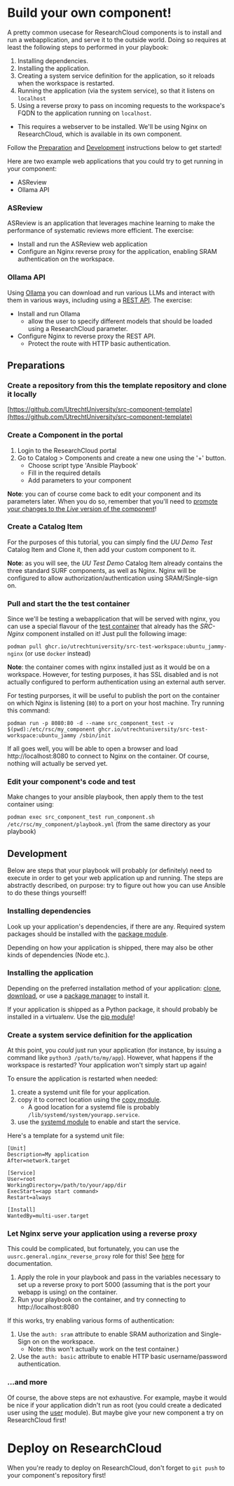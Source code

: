 # Build your own component!

A pretty common usecase for ResearchCloud components is to install and run a webapplication, and serve it to the outside world. Doing so requires at least the following steps to performed in your playbook:

1. Installing dependencies.
1. Installing the application.
1. Creating a system service definition for the application, so it reloads when the workspace is restarted.
1. Running the application (via the system service), so that it listens on `localhost`
1. Using a reverse proxy to pass on incoming requests to the workspace's FQDN to the application running on `localhost`.
  * This requires a webserver to be installed. We'll be using Nginx on ResearchCloud, which is available in its own component.

Follow the [Preparation](#preparations) and [Development](#development) instructions below to get started!

Here are two example web applications that you could try to get running in your component:

* ASReview
* Ollama API

### ASReview

ASReview is an application that leverages machine learning to make the performance of systematic reviews more efficient. The exercise:

* Install and run the ASReview web application
* Configure an Nginx reverse proxy for the application, enabling SRAM authentication on the workspace.

### Ollama API

Using [Ollama](https://github.com/ollama/ollama) you can download and run various LLMs and interact with them in various ways, including using a [REST API](https://github.com/ollama/ollama?#rest-api). The exercise:

* Install and run Ollama
  * allow the user to specify different models that should be loaded using a ResearchCloud parameter.
* Configure Nginx to reverse proxy the REST API.
  * Protect the route with HTTP basic authentication.

## Preparations

### Create a repository from this the template repository and clone it locally

[https://github.com/UtrechtUniversity/src-component-template](https://github.com/UtrechtUniversity/src-component-template)


### Create a Component in the portal

1. Login to the ResearchCloud portal
1. Go to Catalog > Components and create a new one using the '+' button.
    * Choose script type 'Ansible Playbook'
    * Fill in the required details
    * Add parameters to your component

**Note**: you can of course come back to edit your component and its parameters later. When you do so, remember that you'll need to [promote your changes to the *Live* version of the component](https://servicedesk.surf.nl/wiki/pages/viewpage.action?pageId=102826582)!

### Create a Catalog Item

For the purposes of this tutorial, you can simply find the *UU Demo Test* Catalog Item and Clone it, then add your custom component to it.

**Note**: as you will see, the *UU Test Demo* Catalog Item already contains the three standard SURF components, as well as Nginx. Nginx will be configured to allow authorization/authentication using SRAM/Single-sign on.

### Pull and start the the test container

Since we'll be testing a webapplication that will be served with nginx, you can use a special flavour of the [test container](https://github.com/UtrechtUniversity/SRC-test-workspace/) that already has the *SRC-Nginx* component installed on it! Just pull the following image:

`podman pull ghcr.io/utrechtuniversity/src-test-workspace:ubuntu_jammy-nginx` (or use `docker` instead)

**Note**: the container comes with nginx installed just as it would be on a workspace. However, for testing purposes, it has SSL disabled and is not actually configured to perform authentication using an external auth server.

For testing purporses, it will be useful to publish the port on the container on which Nginx is listening (`80`) to a port on your host machine. Try running this command:

`podman run -p 8080:80 -d --name src_component_test -v $(pwd):/etc/rsc/my_component ghcr.io/utrechtuniversity/src-test-workspace:ubuntu_jammy /sbin/init`

If all goes well, you will be able to open a browser and load http://localhost:8080 to connect to Nginx on the container. Of course, nothing will actually be served yet.

### Edit your component's code and test

Make changes to your ansible playbook, then apply them to the test container using:

`podman exec src_component_test run_component.sh /etc/rsc/my_component/playbook.yml` (from the same directory as your playbook)

## Development

Below are steps that your playbook will probably (or definitely) need to execute in order to get your web application up and running. The steps are abstractly described, on purpose: try to figure out how you can use Ansible to do these things yourself!

### Installing dependencies

Look up your application's dependencies, if there are any. Required system packages should be installed with the [package module](https://docs.ansible.com/ansible/latest/collections/ansible/builtin/package_module.html).

Depending on how your application is shipped, there may also be other kinds of dependencies (Node etc.).

### Installing the application

Depending on the preferred installation method of your application: [clone](https://docs.ansible.com/ansible/latest/collections/ansible/builtin/git_module.html), [download](https://docs.ansible.com/ansible/latest/collections/ansible/builtin/get_url_module.html), or use a [package manager](https://docs.ansible.com/ansible/latest/collections/ansible/builtin/package_module.html) to install it.

If your application is shipped as a Python package, it should probably be installed in a virtualenv. Use the [pip module](https://docs.ansible.com/ansible/latest/collections/ansible/builtin/pip_module.html)!

### Create a system service definition for the application

At this point, you *could* just run your application (for instance, by issuing a command like `python3 /path/to/my/app`). However, what happens if the workspace is restarted? Your application won't simply start up again!

To ensure the application is restarted when needed:

1. create a systemd unit file for your application.
1. copy it to correct location using the [copy module](https://docs.ansible.com/ansible/latest/collections/ansible/builtin/copy_module.html).
   * A good location for a systemd file is probably `/lib/systemd/system/yourapp.service`.
1. use the [systemd module](https://docs.ansible.com/ansible/latest/collections/ansible/builtin/systemd_module.html) to enable and start the service.

Here's a template for a systemd unit file:

```
[Unit]
Description=My application
After=network.target

[Service]
User=root
WorkingDirectory=/path/to/your/app/dir
ExecStart=<app start command>
Restart=always

[Install]
WantedBy=multi-user.target
```

### Let Nginx serve your application using a reverse proxy

This could be complicated, but fortunately, you can use the `uusrc.general.nginx_reverse_proxy` role for this! See [here](https://utrechtuniversity.github.io/researchcloud-items/playbooks/reverse_proxy.html) for documentation.

1. Apply the role in your playbook and pass in the variables necessary to set up a reverse proxy to port 5000 (assuming that is the port your webapp is using) on the container.
1. Run your playbook on the container, and try connecting to http://localhost:8080

If this works, try enabling various forms of authentication:

1. Use the `auth: sram` attribute to enable SRAM authorization and Single-Sign on on the workspace.
    * Note: this won't actually work on the test container.)
1. Use the `auth: basic` attribute to enable HTTP basic username/password authentication.

### ...and more

Of course, the above steps are not exhaustive. For example, maybe it would be nice if your application didn't run as root (you could create a dedicated user using the [user](https://docs.ansible.com/ansible/latest/collections/ansible/builtin/user_module.html) module). But maybe give your new component a try on ResearchCloud first!

# Deploy on ResearchCloud

When you're ready to deploy on ResearchCloud, don't forget to `git push` to your component's repository first!
